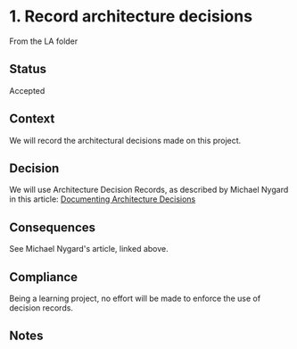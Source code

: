 # 1. Record architecture decisions

From the LA folder

## Status
Accepted

## Context
We will record the architectural decisions made on this project.

## Decision
We will use Architecture Decision Records, as described by Michael Nygard in this article: [Documenting Architecture Decisions](http://thinkrelevance.com/blog/2011/11/15/documenting-architecture-decisions)

## Consequences
See Michael Nygard's article, linked above.

## Compliance
Being a learning project, no effort will be made to enforce the use of decision records.

## Notes

